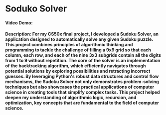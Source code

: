 # Soduko Solver
#### Video Demo:  <URL HERE>
#### Description: For my CS50x final project, I developed a Sudoku Solver, an application designed to automatically solve any given Sudoku puzzle. This project combines principles of algorithmic thinking and programming to tackle the challenge of filling a 9x9 grid so that each column, each row, and each of the nine 3x3 subgrids contain all the digits from 1 to 9 without repetition. The core of the solver is an implementation of the backtracking algorithm, which efficiently navigates through potential solutions by exploring possibilities and retracting incorrect guesses. By leveraging Python's robust data structures and control flow mechanisms, the Sudoku Solver not only demonstrates problem-solving techniques but also showcases the practical applications of computer science in creating tools that simplify complex tasks. This project helped deepen my understanding of algorithmic logic, recursion, and optimization, key concepts that are fundamental to the field of computer science.
